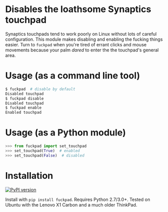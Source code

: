 # Disables the loathsome Synaptics touchpad
Synaptics touchpads tend to work poorly on Linux without lots of
careful configuration. This module makes disabling and enabling
the fucking things easier. Turn to `fuckpad` when you're tired of
errant clicks and mouse movements because your palm *dared* to
enter the the touchpad's general area.

# Usage (as a command line tool)

```bash
$ fuckpad  # disable by default
Disabled touchpad
$ fuckpad disable
Disabled touchpad
$ fuckpad enable
Enabled touchpad
```

# Usage (as a Python module)

```python
>>> from fuckpad import set_touchpad
>>> set_touchpad(True)  # enabled
>>> set_touchpad(False)  # disabled
```

# Installation
[![PyPI version](https://badge.fury.io/py/fuckpad.svg)](https://badge.fury.io/py/fuckpad)

Install with `pip install fuckpad`. Requires Python 2.7/3.0+.
Tested on Ubuntu with the Lenovo X1 Carbon and a much older ThinkPad.
